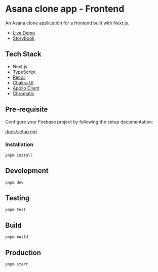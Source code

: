 # Asana clone app - Frontend
An Asana clone application for a frontend built with Next.js.

- [Live Demo](https://project-management-demo.manatoworks.me/)
- [Storybook](https://main--63894befbaf58840c037c246.chromatic.com)

## Tech Stack
- Next.js
- TypeScript
- [Recoil](https://recoiljs.org/)
- [Chakra UI](https://chakra-ui.com/)
- [Apollo Client](https://www.apollographql.com/docs/react/)
- [Chromatic](https://www.chromatic.com/)

## Pre-requisite
Configure your Firebase project by following the setup documentation:

[docs/setup.md](docs/setup.md)

### Installation

```
pnpm install
```

## Development

```
pnpm dev
```

## Testing

```
pnpm test
```

## Build
```
pnpm build
```

## Production

```
pnpm start
```


